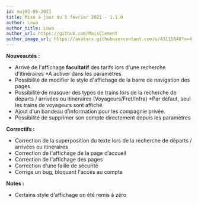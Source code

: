 ```yaml
---
id: maj02-05-2021
title: Mise a jour du 5 février 2021 - 1.1.0
author: Lowa
author_title: Lowa
author_url: https://github.com/MaisClement
author_image_url: https://avatars.githubusercontent.com/u/43115848?v=4
---
```


**Nouveautés :**
- Arrivé de l'affichage **facultatif** des tarifs lors d'une recherche d'itinéraires
         *A activer dans les paramètres
- Possibilité de modifier le style d'affichage de la barre de navigation des pages
- Possibilité de masquer des types de trains lors de la recherche de départs / arrivées ou itinéraires (Voyageurs/Fret/Infra)
         *Par défaut, seul les trains de voyageurs sont affiché
- Ajout d'un bandeau d'information pour les compagnie privée.
- Possibilité de supprimer son compte directement depuis les paramètres

**Correctifs :**
- Correction de la superposition du texte lors de la recherche de départs / arrivées ou itinéraires
- Correction de l'affichage de la page d’accueil
- Correction de l'affichage des pages
- Correction d'une faille de sécurité
- Corrige un bug, bloquant l'accès au compte

**Notes :**
- Certains style d'affichage on été remis à zéro

